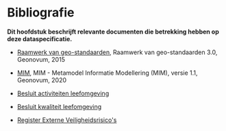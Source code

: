 Bibliografie
============

**Dit hoofdstuk beschrijft relevante documenten die betrekking hebben op deze
dataspecificatie.**


-   [Raamwerk van geo-standaarden](https://docs.geostandaarden.nl/gbd/gsb/#raamwerk-van-geo-standaarden), Raamwerk van geo-standaarden 3.0, Geonovum, 2015

-	[MIM](https://docs.geostandaarden.nl/mim/def-st-mim-20201023/), MIM - Metamodel Informatie Modellering (MIM), versie 1.1, Geonovum, 2020

-	[Besluit activiteiten leefomgeving]( https://aandeslagmetdeomgevingswet.nl/wetsinstrumenten/regels-activiteiten/milieubelastende/rijksregels/)

-	[Besluit kwaliteit leefomgeving](https://zoek.officielebekendmakingen.nl/stb-2018-292.html)

-	[Register Externe Veiligheidsrisico's](https://registerexterneveiligheid.nl/)
